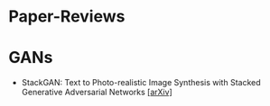 # Paper-Reviews

# GANs
* StackGAN: Text to Photo-realistic Image Synthesis with Stacked Generative Adversarial Networks [[arXiv]](https://arxiv.org/abs/1612.03242)
